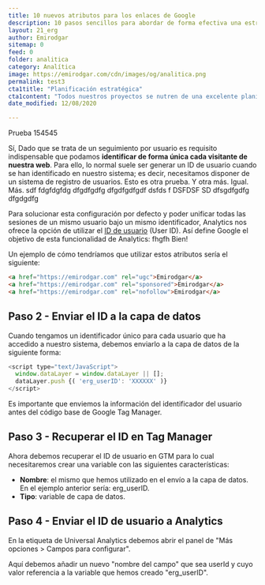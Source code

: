 ```yaml
---
title: 10 nuevos atributos para los enlaces de Google
description: 10 pasos sencillos para abordar de forma efectiva una estrategia de analítica web.
layout: 21_erg
author: Emirodgar
sitemap: 0
feed: 0
folder: analitica
category: Analítica
image: https://emirodgar.com/cdn/images/og/analitica.png
permalink: test3
cta1title: "Planificación estratégica" 
cta1content: "Todos nuestros proyectos se nutren de una excelente planificación" 
date_modified: 12/08/2020

---
```


Prueba 154545

Sí, Dado que se trata de un seguimiento por usuario es requisito indispensable que podamos **identificar de forma única cada visitante de nuestra web**. Para ello, lo normal suele ser generar un ID de usuario cuando se han identificado en nuestro sistema; es decir, necesitamos disponer de un sistema de registro de usuarios.
Esto es otra prueba. Y otra más. Igual. Más. sdf fdgfdgfdg dfgdfgdfg dfgdfgdfgdf dsfds f DSFDSF SD dfsgdfgdfg dfgdgdfg 

Para solucionar esta configuración por defecto y poder unificar todas las sesiones de un mismo usuario bajo un mismo identificador, Analytics nos ofrece la opción de utilizar el [ID de usuario](https://support.google.com/tagmanager/answer/4565987) (User ID).  Así define Google el objetivo de esta funcionalidad de Analytics: fhgfh
Bien!

Un ejemplo de cómo tendríamos que utilizar estos atributos sería el siguiente:

 ```html     
 <a href="https://emirodgar.com" rel="ugc">Emirodgar</a>
 <a href="https://emirodgar.com" rel="sponsored">Emirodgar</a>
 <a href="https://emirodgar.com" rel="nofollow">Emirodgar</a>
 ```  



## Paso 2 - Enviar el ID a la capa de datos

Cuando tengamos un identificador único para cada usuario que ha accedido a nuestro sistema, debemos enviarlo a la capa de datos de la siguiente forma:

```js
<script type="text/JavaScript"> 
  window.dataLayer = window.dataLayer || [];
  dataLayer.push {( 'erg_userID': 'XXXXXX' )} 
</script>

```

Es importante que enviemos la información del identificador del usuario antes del código base de Google Tag Manager.

## Paso 3 - Recuperar el ID en Tag Manager

Ahora debemos recuperar el ID de usuario en GTM para lo cual necesitaremos crear una variable con las siguientes características:

 - **Nombre**: el mismo que hemos utilizado en el envío a la capa de datos. En el ejemplo anterior sería: erg_userID.
 - **Tipo**: variable de capa de datos.

## Paso 4 - Enviar el ID de usuario a Analytics

En la etiqueta de Universal Analytics debemos abrir el panel de "Más opciones > Campos para configurar".

Aquí debemos añadir un nuevo "nombre del campo" que sea userId y cuyo valor referencia a la variable que hemos creado "erg_userID".
<!--stackedit_data:
eyJoaXN0b3J5IjpbMzA2MjA4NzEsMTU1OTM3NDE1OSwtMTU5Mj
U4NTMzMSwtODE2Nzk5NDI2LDk3MzQ1MzE3LDY4MjE1NjU5MCwx
Mjc1OTU2NjQyLDYwNzg2NTI1MywzNTE3MjI0OTIsMTgxMDY1MT
UxOCwtNjkyOTg1NDAwLDExMzM4NjQzOTAsLTEwNDA0NDk1Nyw5
MzY5MDUxNDksMTQxMjg2NDE3NywxMzA5MjgxNDEyLC0xODAzNz
AzNTgzLC04NjQ1ODYxMTIsMTAxODMyMjE5Nyw5OTU4ODM4MDZd
fQ==
-->